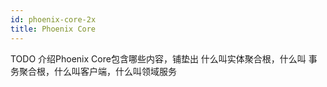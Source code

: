 ```yaml
---
id: phoenix-core-2x
title: Phoenix Core
---
```



TODO  介绍Phoenix Core包含哪些内容，铺垫出 什么叫实体聚合根，什么叫 事务聚合根，什么叫客户端，什么叫领域服务
 